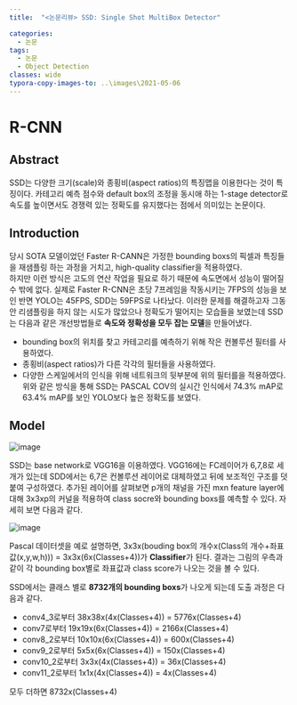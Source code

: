 ```yaml
---
title:  "<논문리뷰> SSD: Single Shot MultiBox Detector"

categories:
  - 논문
tags:
  - 논문
  - Object Detection
classes: wide
typora-copy-images-to: ..\images\2021-05-06
---
```


# R-CNN

## Abstract
SSD는 다양한 크기(scale)와 종횡비(aspect ratios)의 특징맵을 이용한다는 것이 특징이다. 카테고리 예측 점수와 default box의 조정을 동시애 하는 1-stage detector로
속도를 높이면서도 경쟁력 있는 정확도를 유지했다는 점에서 의미있는 논문이다.

## Introduction
당시 SOTA 모델이었던 Faster R-CANN은 가정한 bounding boxs의 픽셀과 특징들을 재샘플링 하는 과정을 거치고, high-quality classifier을 적용하였다.  
하지만 이런 방식은 고도의 연산 작업을 필요로 하기 때문에 속도면에서 성능이 떨어질 수 밖에 없다. 실제로 Faster R-CNN은 초당 7프레임을 작동시키는 7FPS의 성능을 보인 반면 YOLO는 45FPS, 
SDD는 59FPS로 나타났다. 
이러한 문제를 해결하고자 그동안 리샘플링을 하지 않는 시도가 많았으나 정확도가 떨어지는 모습들을 보였는데 SSD는 다음과 같은 개선방법들로 **속도와 정확성을 모두 잡는 모델**을 만들어냈다. 
- bounding box의 위치를 찾고 카테고리를 예측하기 위해 작은 컨볼루션 필터를 사용하였다.
- 종횡비(aspect ratios)가 다른 각각의 필터들을 사용하였다.
- 다양한 스케일에서의 인식을 위해 네트워크의 뒷부분에 위의 필터를을 적용하였다. 
위와 같은 방식을 통해 SSD는 PASCAL COV의 실시간 인식에서 74.3% mAP로 63.4% mAP를 보인 YOLO보다 높은 정확도를 보였다. 

## Model
![image](https://user-images.githubusercontent.com/76815825/117246200-292ba700-ae77-11eb-8c84-cec0b44670d0.png) 

SSD는 base network로 VGG16을 이용하였다. VGG16에는 FC레이어가 6,7,8로 세 개가 있는데 SDD에서는 6,7은 컨볼루션 레이어로 대체하였고 뒤에 보조적인 구조를 덧붙여 구성하였다. 
추가된 레이어를 살펴보면 p개의 채널을 가진 mxn feature layer에 대해 3x3xp의 커널을 적용하여 class socre와 bounding boxs를 예측할 수 있다. 
자세히 보면 다음과 같다. 

![image](https://user-images.githubusercontent.com/76815825/117247241-e1a61a80-ae78-11eb-87e7-1fcdd5c69d95.png) 

Pascal 데이터셋을 예로 설명하면, 3x3x(bouding box의 개수x(Class의 개수+좌표값(x,y,w,h))) = 3x3x(6x(Classes+4))가 **Classifier**가 된다. 
결과는 그림의 우측과 같이 각 bounding box별로 좌표값과 class score가 나오는 것을 볼 수 있다. 

SSD에서는 클래스 별로 **8732개의 bounding boxs**가 나오게 되는데 도출 과정은 다음과 같다. 
 
- conv4_3로부터 38x38x(4x(Classes+4)) = 5776x(Classes+4)  
- conv7로부터 19x19x(6x(Classes+4)) = 2166x(Classes+4) 
- conv8_2로부터 10x10x(6x(Classes+4)) = 600x(Classes+4) 
- conv9_2로부터 5x5x(6x(Classes+4)) = 150x(Classes+4) 
- conv10_2로부터 3x3x(4x(Classes+4)) = 36x(Classes+4) 
- conv11_2로부터 1x1x(4x(Classes+4)) = 4x(Classes+4) 
 
모두 더하면 8732x(Classes+4)




